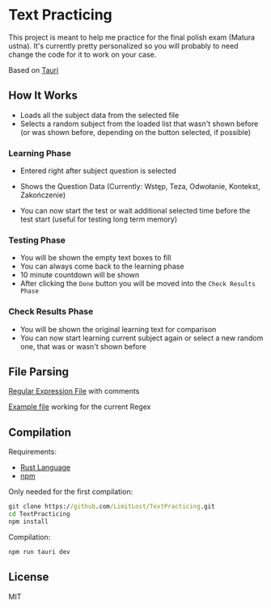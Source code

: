 # Text Practicing

This project is meant to help me practice for the final polish exam (Matura ustna). It's currently pretty personalized so you will probably to need change the code for it to work on your case.

Based on [Tauri](https://tauri.app/)

## How It Works

- Loads all the subject data from the selected file
- Selects a random subject from the loaded list that wasn't shown before (or was shown before, depending on the button selected, if possible)

### Learning Phase

- Entered right after subject question is selected

- Shows the Question Data (Currently: Wstęp, Teza, Odwołanie, Kontekst, Zakończenie)

- You can now start the test or wait additional selected time before the test start (useful for testing long term memory)

### Testing Phase

- You will be shown the empty text boxes to fill
- You can always come back to the learning phase
- 10 minute countdown will be shown
- After clicking the `Done` button you will be moved into the `Check Results Phase`

### Check Results Phase

- You will be shown the original learning text for comparison
- You can now start learning current subject again or select a new random one, that was or wasn't shown before

## File Parsing

[Regular Expression File](/src-tauri/src/regex) with comments

[Example file](/src-tauri/src/example-file.txt) working for the current Regex

## Compilation

Requirements:

- [Rust Language](https://www.rust-lang.org/learn/get-started)
- [npm](https://docs.npmjs.com/downloading-and-installing-node-js-and-npm)

Only needed for the first compilation:

```bat
git clone https://github.com/LimitLost/TextPracticing.git
cd TextPracticing
npm install
```

Compilation:

```bat
npm run tauri dev
```

## License

MIT
